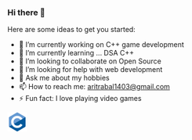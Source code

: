 ### Hi there 👋


Here are some ideas to get you started:

- 🔭 I’m currently working on C++ game development
- 🌱 I’m currently learning ... DSA C++
- 👯 I’m looking to collaborate on Open Source
- 🤔 I’m looking for help with web development
- 💬 Ask me about my hobbies
- 📫 How to reach me: aritrabal1403@gmail.com
- ⚡ Fun fact: I love playing video games

<a href="https://en.wikipedia.org/wiki/C_(programming_language)"><img src="https://raw.githubusercontent.com/devicons/devicon/master/icons/c/c-original.svg" alt="c" width=40 height=40></a>

